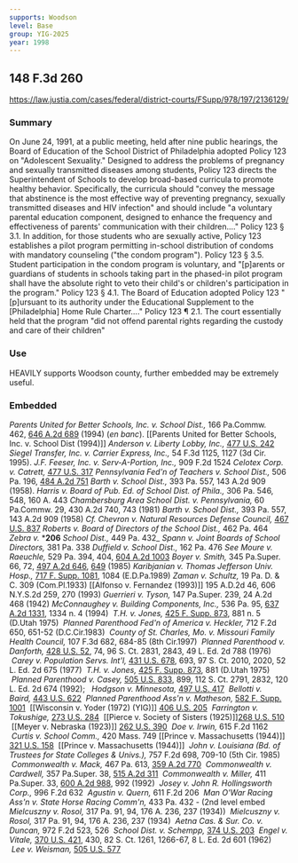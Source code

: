 ```yaml
---
supports: Woodson
level: Base
group: YIG-2025
year: 1998
---
```

## 148 F.3d 260

https://law.justia.com/cases/federal/district-courts/FSupp/978/197/2136129/

### Summary
On June 24, 1991, at a public meeting, held after nine public hearings, the Board of Education of the School District of Philadelphia adopted Policy 123 on "Adolescent Sexuality." Designed to address the problems of pregnancy and sexually transmitted diseases among students, Policy 123 directs the Superintendent of Schools to develop broad-based curricula to promote healthy behavior. Specifically, the curricula should "convey the message that abstinence is the most effective way of preventing pregnancy, sexually transmitted diseases and HIV infection" and should include "a voluntary parental education component, designed to enhance the frequency and effectiveness of parents' communication with their children...." Policy 123 § 3.1. In addition, for those students who are sexually active, Policy 123 establishes a pilot program permitting in-school distribution of condoms with mandatory counseling ("the condom program"). Policy 123 § 3.5. Student participation in the condom program is voluntary, and "[p]arents or guardians of students in schools taking part in the phased-in pilot program shall have the absolute right to veto their child's or children's participation in the program." Policy 123 § 4.1. The Board of Education adopted Policy 123 "[p]ursuant to its authority under the Educational Supplement to the [Philadelphia] Home Rule Charter...." Policy 123 ¶ 2.1. The court essentially held that the program "did not offend parental rights regarding the custody and care of their children"

### Use
HEAVILY supports Woodson county, further embedded may be extremely useful. 

### Embedded

_Parents United for Better Schools, Inc. v. School Dist.,_ 166 Pa.Commw. 462, [646 A.2d 689](https://law.justia.com/cases/pennsylvania/commonwealth-court/1994/166-pa-commw-462-1.html) (1994) (_en banc_).
[[Parents United for Better Schools, Inc. v. School Dist (1994)]]
_Anderson v. Liberty Lobby, Inc.,_ [477 U.S. 242](https://supreme.justia.com/cases/federal/us/477/242/)
_Siegel Transfer, Inc. v. Carrier Express, Inc.,_ 54 F.3d 1125, 1127 (3d Cir. 1995).
_J.F. Feeser, Inc. v. Serv-A-Portion, Inc.,_ 909 F.2d 1524
_Celotex Corp. v. Catrett,_ [477 U.S. 317](https://supreme.justia.com/cases/federal/us/477/317/)
_Pennsylvania Fed'n of Teachers v. School Dist.,_ 506 Pa. 196, [484 A.2d 751](https://law.justia.com/cases/pennsylvania/supreme-court/1984/506-pa-196-0.html)
_Barth v. School Dist.,_ 393 Pa. 557, 143 A.2d 909 (1958).
_Harris v. Board of Pub. Ed. of School Dist. of Phila.,_ 306 Pa. 546, 548, 160 A. 443
_Chambersburg Area School Dist. v. Pennsylvania,_ 60 Pa.Commw. 29, 430 A.2d 740, 743 (1981)
_Barth v. School Dist.,_ 393 Pa. 557, 143 A.2d 909 (1958)
_Cf._ _Chevron v. Natural Resources Defense Council,_ [467 U.S. 837](https://supreme.justia.com/cases/federal/us/467/837/)
_Roberts v. Board of Directors of the School Dist.,_ 462 Pa. 464
_Zebra v._ ***206** _School Dist.,_ 449 Pa. 432_
_Spann v. Joint Boards of School Directors,_ 381 Pa. 338
_Duffield v. School Dist.,_ 162 Pa. 476
_See_ _Moure v. Raeuchle,_ 529 Pa. 394, 404, [604 A.2d 1003](https://law.justia.com/cases/pennsylvania/supreme-court/1992/529-pa-394-1.html)
_Boyer v. Smith,_ 345 Pa.Super. 66, 72, [497 A.2d 646](https://law.justia.com/cases/pennsylvania/supreme-court/1985/345-pa-super-66-1.html), [649](https://law.justia.com/cases/pennsylvania/supreme-court/1985/345-pa-super-73-1.html) (1985)
_Karibjanian v. Thomas Jefferson Univ. Hosp.,_ [717 F. Supp. 1081](https://law.justia.com/cases/federal/district-courts/FSupp/717/1081/1583850/), 1084 (E.D.Pa.1989)
_Zaman v. Schultz,_ 19 Pa. D. & C. 309 (Com.Pl.1933)
[[Alfonso v. Fernandez (1993)]] 195 A.D.2d 46, 606 N.Y.S.2d 259, 270 (1993)
_Guerrieri v. Tyson,_ 147 Pa.Super. 239, 24 A.2d 468 (1942)
_McConnaughey v. Building Components, Inc.,_ 536 Pa. 95, [637 A.2d 1331](https://law.justia.com/cases/pennsylvania/supreme-court/1994/536-pa-95-1.html), 1334 n. 4 (1994)
 _T.H. v. Jones,_ [425 F. Supp. 873](https://law.justia.com/cases/federal/district-courts/FSupp/425/873/1513203/), 881 n. 5 (D.Utah 1975)
 _Planned Parenthood Fed'n of America v. Heckler,_ 712 F.2d 650, 651-52 (D.C.Cir.1983)
 _County of St. Charles, Mo. v. Missouri Family Health Council,_ 107 F.3d 682, 684-85 (8th Cir.1997)
 _Planned Parenthood v. Danforth,_ [428 U.S. 52](https://supreme.justia.com/cases/federal/us/428/52/), 74, 96 S. Ct. 2831, 2843, 49 L. Ed. 2d 788 (1976)
 _Carey v. Population Servs. Int'l,_ [431 U.S. 678](https://supreme.justia.com/cases/federal/us/431/678/), 693, 97 S. Ct. 2010, 2020, 52 L. Ed. 2d 675 (1977)
 _T.H. v. Jones,_ [425 F. Supp. 873](https://law.justia.com/cases/federal/district-courts/FSupp/425/873/1513203/), 881 (D.Utah 1975)
 _Planned Parenthood v. Casey,_ [505 U.S. 833](https://supreme.justia.com/cases/federal/us/505/833/), 899, 112 S. Ct. 2791, 2832, 120 L. Ed. 2d 674 (1992); 
 _Hodgson v. Minnesota,_ [497 U.S. 417](https://supreme.justia.com/cases/federal/us/497/417/)
 _Bellotti v. Baird,_ [443 U.S. 622](https://supreme.justia.com/cases/federal/us/443/622/)
 _Planned Parenthood Ass'n v. Matheson,_ [582 F. Supp. 1001](https://law.justia.com/cases/federal/district-courts/FSupp/582/1001/1761144/)
 [[Wisconsin v. Yoder (1972) (YIG)]] [406 U.S. 205](https://supreme.justia.com/cases/federal/us/406/205/)
 _Farrington v. Tokushige,_ [273 U.S. 284](https://supreme.justia.com/cases/federal/us/273/284/)
 [[Pierce v. Society of Sisters (1925)]][268 U.S. 510](https://supreme.justia.com/cases/federal/us/268/510/)
 [[Meyer v. Nebraska (1923)]] [262 U.S. 390](https://supreme.justia.com/cases/federal/us/262/390/)
 _Doe v. Irwin,_ 615 F.2d 1162
 _Curtis v. School Comm.,_ 420 Mass. 749
[[Prince v. Massachusetts (1944)]] [321 U.S. 158](https://supreme.justia.com/cases/federal/us/321/158/)
 [[Prince v. Massachusetts (1944)]]
 _John v. Louisiana (Bd. of Trustees for State Colleges & Univs.),_ 757 F.2d 698, 709-10 (5th Cir. 1985)
 _Commonwealth v. Mack,_ 467 Pa. 613, [359 A.2d 770](https://law.justia.com/cases/pennsylvania/supreme-court/1976/467-pa-613-0.html)
 _Commonwealth v. Cardwell,_ 357 Pa.Super. 38, [515 A.2d 311](https://law.justia.com/cases/pennsylvania/supreme-court/1986/357-pa-super-38-1.html)
 _Commonwealth v. Miller,_ 411 Pa.Super. 33, [600 A.2d 988](https://law.justia.com/cases/pennsylvania/superior-court/1992/411-pa-super-33-2.html), 992 (1992)
 _Josey v. John R. Hollingsworth Corp.,_ 996 F.2d 632
 _Agustin v. Quern,_ 611 F.2d 206
 _Man O'War Racing Ass'n v. State Horse Racing Comm'n,_ 433 Pa. 432 - (2nd level embed _Mielcuszny v. Rosol,_ 317 Pa. 91, 94, 176 A. 236, 237 (1934))
 _Mielcuszny v. Rosol,_ 317 Pa. 91, 94, 176 A. 236, 237 (1934)
 _Aetna Cas. & Sur. Co. v. Duncan,_ 972 F.2d 523, 526
 _School Dist. v. Schempp,_ [374 U.S. 203](https://supreme.justia.com/cases/federal/us/374/203/)
 _Engel v. Vitale,_ [370 U.S. 421](https://supreme.justia.com/cases/federal/us/370/421/), 430, 82 S. Ct. 1261, 1266-67, 8 L. Ed. 2d 601 (1962)
 _Lee v. Weisman,_ [505 U.S. 577](https://supreme.justia.com/cases/federal/us/505/577/)
 